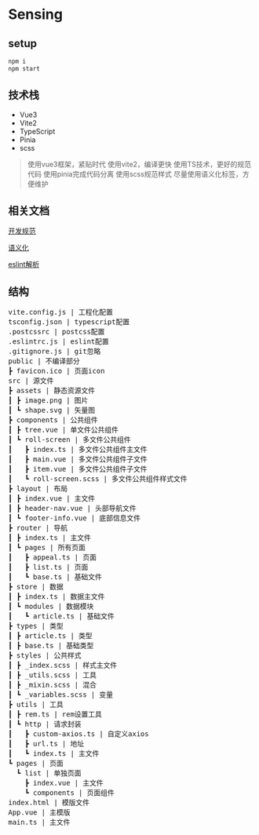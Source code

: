 # Sensing

## setup

```bash
npm i
npm start
```

## 技术栈


- Vue3
- Vite2
- TypeScript
- Pinia
- scss

> 使用vue3框架，紧贴时代
> 使用vite2，编译更快
> 使用TS技术，更好的规范代码
> 使用pinia完成代码分离
> 使用scss规范样式
> 尽量使用语义化标签，方便维护

## 相关文档


[开发规范](./docs/guide.md)


[语义化](./docs/semantics.md)


[eslint解析](./docs/eslint.md)


## 结构

<pre>
vite.config.js | 工程化配置
tsconfig.json | typescript配置
.postcssrc | postcss配置
.eslintrc.js | eslint配置
.gitignore.js | git忽略
public | 不编译部分
┣ favicon.ico | 页面icon
src | 源文件
┣ assets | 静态资源文件
┃ ┣ image.png | 图片
┃ ┗ shape.svg | 矢量图
┣ components | 公共组件
┃ ┣ tree.vue | 单文件公共组件
┃ ┗ roll-screen | 多文件公共组件
┃ &ensp; ┣ index.ts | 多文件公共组件主文件
┃ &ensp; ┣ main.vue | 多文件公共组件子文件
┃ &ensp; ┣ item.vue | 多文件公共组件子文件
┃ &ensp; ┗ roll-screen.scss | 多文件公共组件样式文件
┣ layout | 布局
┃ ┣ index.vue | 主文件
┃ ┣ header-nav.vue | 头部导航文件
┃ ┗ footer-info.vue | 底部信息文件
┣ router | 导航
┃ ┣ index.ts | 主文件
┃ ┗ pages | 所有页面
┃ &ensp; ┣ appeal.ts | 页面
┃ &ensp; ┣ list.ts | 页面
┃ &ensp; ┗ base.ts | 基础文件
┣ store | 数据
┃ ┣ index.ts | 数据主文件
┃ ┗ modules | 数据模块
┃ &ensp; ┗ article.ts | 基础文件
┣ types | 类型
┃ ┣ article.ts | 类型
┃ ┣ base.ts | 基础类型
┣ styles | 公共样式
┃ ┣ _index.scss | 样式主文件
┃ ┣ _utils.scss | 工具
┃ ┣ _mixin.scss | 混合
┃ ┗ _variables.scss | 变量
┣ utils | 工具
┃ ┣ rem.ts | rem设置工具
┃ ┗ http | 请求封装
┃ &ensp; ┣ custom-axios.ts | 自定义axios
┃ &ensp; ┣ url.ts | 地址
┃ &ensp; ┗ index.ts | 主文件
┗ pages | 页面
&ensp; ┗ list | 单独页面
&ensp; &ensp; ┣ index.vue | 主文件
&ensp; &ensp; ┗ components | 页面组件
index.html | 模版文件
App.vue | 主模版
main.ts | 主文件
</pre>